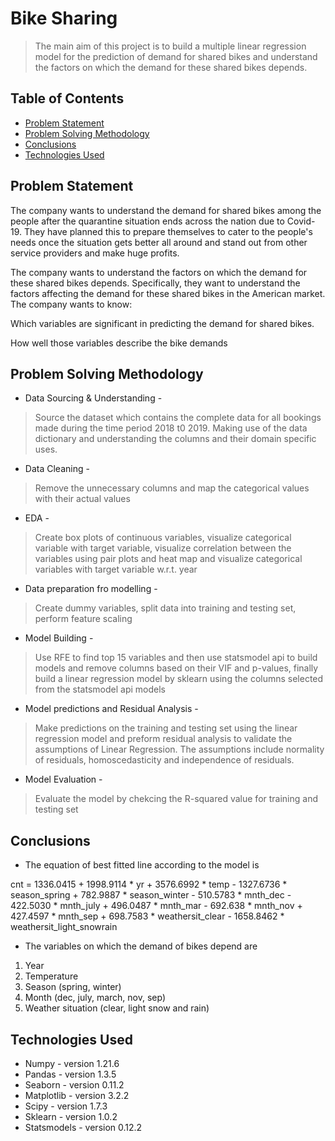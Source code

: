 # Bike Sharing
> The main aim of this project is to build a multiple linear regression model for the prediction of demand for shared bikes and understand the factors on which the demand for these shared bikes depends. 


## Table of Contents
* [Problem Statement](#problem-statement)
* [Problem Solving Methodology](#problem-solving-methodology)
* [Conclusions](#conclusions)
* [Technologies Used](#technologies-used)


## Problem Statement
The company wants to understand the demand for shared bikes among the people after the quarantine situation ends across the nation due to Covid-19. They have planned this to prepare themselves to cater to the people's needs once the situation gets better all around and stand out from other service providers and make huge profits.

The company wants to understand the factors on which the demand for these shared bikes depends. Specifically, they want to understand the factors affecting the demand for these shared bikes in the American market. The company wants to know:

Which variables are significant in predicting the demand for shared bikes.

How well those variables describe the bike demands


## Problem Solving Methodology
* Data Sourcing & Understanding -
> Source the dataset which contains the complete data for all bookings made during the time period 2018 t0 2019. 
> Making use of the data dictionary and understanding the columns and their domain specific uses.
* Data Cleaning -
> Remove the unnecessary columns and map the categorical values with their actual values
* EDA -
> Create box plots of continuous variables, visualize categorical variable with target variable, visualize correlation between the variables using pair plots and heat map and visualize categorical variables with target variable w.r.t. year
* Data preparation fro modelling -
> Create dummy variables, split data into training and testing set, perform feature scaling
* Model Building -
> Use RFE to find top 15 variables and then use statsmodel api to build models and remove columns based on their VIF and p-values, finally build a linear regression model by sklearn using the columns selected from the statsmodel api models
* Model predictions and Residual Analysis -
> Make predictions on the training and testing set using the linear regression model and preform residual analysis to validate the assumptions of Linear Regression. The assumptions include normality of residuals, homoscedasticity and independence of residuals.
* Model Evaluation -
> Evaluate the model by chekcing the R-squared value for training and testing set 


## Conclusions
- The equation of best fitted line according to the model is

cnt = 1336.0415 + 1998.9114 * yr + 3576.6992 * temp - 1327.6736 * season_spring + 782.9887 * season_winter - 510.5783 * mnth_dec - 422.5030 * mnth_july + 496.0487 * mnth_mar - 692.638 * mnth_nov + 427.4597 * mnth_sep + 698.7583 * weathersit_clear - 1658.8462 * weathersit_light_snowrain

- The variables on which the demand of bikes depend are

1. Year
2. Temperature
3. Season (spring, winter)
4. Month (dec, july, march, nov, sep)
5. Weather situation (clear, light snow and rain)


## Technologies Used
- Numpy        - version 1.21.6
- Pandas       - version 1.3.5
- Seaborn      - version 0.11.2
- Matplotlib   - version 3.2.2
- Scipy        - version 1.7.3
- Sklearn      - version 1.0.2
- Statsmodels  - version 0.12.2
